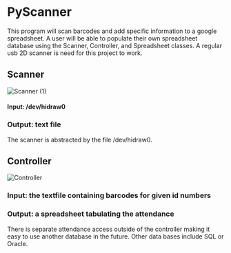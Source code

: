 # PyScanner
This program will scan barcodes and add specific information to a google spreadsheet. A user will be able to populate their own spreadsheet database using the Scanner, Controller, and Spreadsheet classes. A regular usb 2D scanner is need for this project to work. 

## Scanner



![Scanner (1)](https://user-images.githubusercontent.com/32689872/82836716-f235ce80-9e7b-11ea-9f7a-569c7bf67028.png)



#### Input: /dev/hidraw0
### Output: text file

The scanner is abstracted by the file /dev/hidraw0.


## Controller



![Controller](https://user-images.githubusercontent.com/32689872/82836620-b3077d80-9e7b-11ea-9002-fe80c4c06676.png)



### Input: the textfile containing barcodes for given id numbers
### Output: a spreadsheet tabulating the attendance


There is separate attendance access outside of the controller making it easy to use another database in the future. Other data bases include SQL or Oracle.
